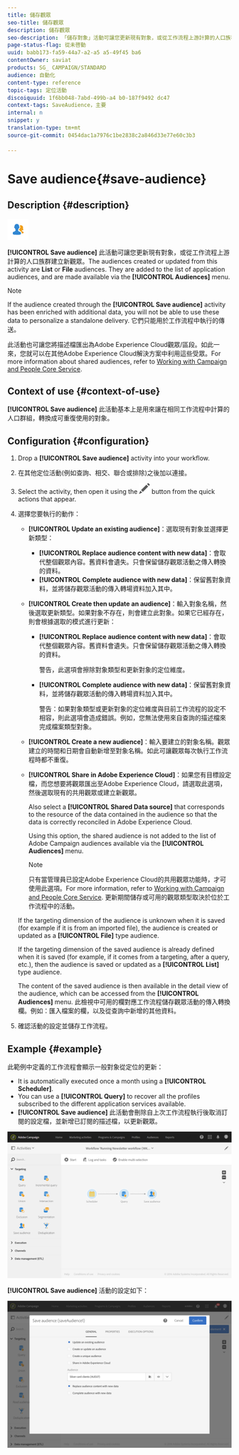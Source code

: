 ```yaml
---
title: 儲存觀眾
seo-title: 儲存觀眾
description: 儲存觀眾
seo-description: 「儲存對象」活動可讓您更新現有對象，或從工作流程上游計算的人口族群建立新觀眾。
page-status-flag: 從未啓動
uuid: babb173-fa59-44a7-a2-a5 a5-49f45 ba6
contentOwner: saviat
products: SG_ CAMPAIGN/STANDARD
audience: 自動化
content-type: reference
topic-tags: 定位活動
discoiquuid: 1f6bb048-7abd-499b-a4 b0-187f9492 dc47
context-tags: SaveAudience，主要
internal: n
snippet: y
translation-type: tm+mt
source-git-commit: 0454dac1a7976c1be2838c2a846d33e77e60c3b3

---
```



# Save audience{#save-audience}

## Description {#description}

![](assets/save_audience.png)

**[!UICONTROL Save audience]** 此活動可讓您更新現有對象，或從工作流程上游計算的人口族群建立新觀眾。The audiences created or updated from this activity are **List** or **File** audiences. They are added to the list of application audiences, and are made available via the **[!UICONTROL Audiences]** menu.

>[!NOTE]
>
>If the audience created through the **[!UICONTROL Save audience]** activity has been enriched with additional data, you will not be able to use these data to personalize a standalone delivery. 它們只能用於工作流程中執行的傳送。

此活動也可讓您將描述檔匯出為Adobe Experience Cloud觀眾/區段。如此一來，您就可以在其他Adobe Experience Cloud解決方案中利用這些受眾。For more information about shared audiences, refer to [Working with Campaign and People Core Service](../../integrating/using/about-campaign-audience-manager-or-people-core-service-integration.md).

## Context of use {#context-of-use}

**[!UICONTROL Save audience]** 此活動基本上是用來讓在相同工作流程中計算的人口群組，轉換成可重復使用的對象。

## Configuration {#configuration}

1. Drop a **[!UICONTROL Save audience]** activity into your workflow.
1. 在其他定位活動(例如查詢、相交、聯合或排除)之後加以連接。
1. Select the activity, then open it using the ![](assets/edit_darkgrey-24px.png) button from the quick actions that appear.
1. 選擇您要執行的動作：

   * **[!UICONTROL Update an existing audience]**：選取現有對象並選擇更新類型：

      * **[!UICONTROL Replace audience content with new data]**：會取代整個觀眾內容。舊資料會遺失。只會保留儲存觀眾活動之傳入轉換的資料。
      * **[!UICONTROL Complete audience with new data]**：保留舊對象資料，並將儲存觀眾活動的傳入轉場資料加入其中。
   * **[!UICONTROL Create then update an audience]**：輸入對象名稱，然後選取更新類型。如果對象不存在，則會建立此對象。如果它已經存在，則會根據選取的模式進行更新：

      * **[!UICONTROL Replace audience content with new data]**：會取代整個觀眾內容。舊資料會遺失。只會保留儲存觀眾活動之傳入轉換的資料。

         警告，此選項會擦除對象類型和更新對象的定位維度。

      * **[!UICONTROL Complete audience with new data]**：保留舊對象資料，並將儲存觀眾活動的傳入轉場資料加入其中。

         警告：如果對象類型或更新對象的定位維度與目前工作流程的設定不相容，則此選項會造成錯誤。例如，您無法使用來自查詢的描述檔來完成檔案類型對象。
   * **[!UICONTROL Create a new audience]**：輸入要建立的對象名稱。觀眾建立的時間和日期會自動新增至對象名稱。如此可讓觀眾每次執行工作流程時都不重復。
   * **[!UICONTROL Share in Adobe Experience Cloud]**：如果您有目標設定檔，而您想要將觀眾匯出至Adobe Experience Cloud，請選取此選項，然後選取現有的共用觀眾或建立新觀眾。

      Also select a **[!UICONTROL Shared Data source]** that corresponds to the resource of the data contained in the audience so that the data is correctly reconciled in Adobe Experience Cloud.

      Using this option, the shared audience is not added to the list of Adobe Campaign audiences available via the **[!UICONTROL Audiences]** menu.

      >[!NOTE]
      >
      >只有當管理員已設定Adobe Experience Cloud的共用觀眾功能時，才可使用此選項。For more information, refer to [Working with Campaign and People Core Service](../../integrating/using/about-campaign-audience-manager-or-people-core-service-integration.md).
   更新期間儲存或可用的觀眾類型取決於位於工作流程中的活動。

   If the targeting dimension of the audience is unknown when it is saved (for example if it is from an imported file), the audience is created or updated as a **[!UICONTROL File]** type audience.

   If the targeting dimension of the saved audience is already defined when it is saved (for example, if it comes from a targeting, after a query, etc.), then the audience is saved or updated as a **[!UICONTROL List]** type audience.

   The content of the saved audience is then available in the detail view of the audience, which can be accessed from the **[!UICONTROL Audiences]** menu. 此檢視中可用的欄對應工作流程儲存觀眾活動的傳入轉換欄。例如：匯入檔案的欄，以及從查詢中新增的其他資料。

1. 確認活動的設定並儲存工作流程。

## Example {#example}

此範例中定義的工作流程會顯示一般對象從定位的更新：

* It is automatically executed once a month using a **[!UICONTROL Scheduler]**.
* You can use a **[!UICONTROL Query]** to recover all the profiles subscribed to the different application services available.
* **[!UICONTROL Save audience]** 此活動會刪除自上次工作流程執行後取消訂閱的設定檔，並新增已訂閱的描述檔，以更新觀眾。

![](assets/save_audience_example_1.png)

**[!UICONTROL Save audience]** 活動的設定如下：

![](assets/save_audience_example_2.png)

